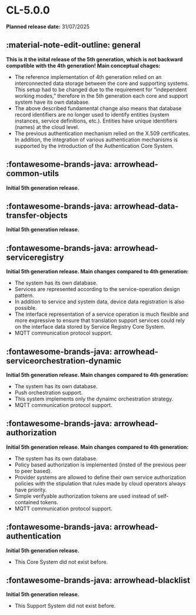# CL-5.0.0

**Planned release date:** 31/07/2025

## :material-note-edit-outline: general

**This is it the inital release of the 5th generation, which is not backward compatible with the 4th generation! Main conceptual chages:**

- The reference implementation of 4th generation relied on an interconnected data storage between the core and supporting systems. This setup had to be changed due to the requirement for “independent working modes,” therefore in the 5th generation each core and support system have its own database.
- The above described fundamental change also means that database record identifiers are no longer used to identify entities (system instances, service definitions, etc.). Entities have unique identifiers (names) at the cloud level.
- The previous authentication mechanism relied on the X.509 certificates. In addition, the integration of various authentication mechanisms is supported by the introduction of the Authentication Core System. 

## :fontawesome-brands-java: arrowhead-common-utils

**Initial 5th generation release.**

## :fontawesome-brands-java: arrowhead-data-transfer-objects

**Initial 5th generation release.**

## :fontawesome-brands-java: arrowhead-serviceregistry

**Initial 5th generation release. Main changes compared to 4th generation:**

- The system has its own database.
- Services are represented according to the service-operation design pattern.
- In addition to service and system data, device data registration is also possible.
- The interface representation of a service operation is much flexible and more expressive to ensure that translation support services could rely on the interface data stored by Service Registry Core System.
- MQTT communication protocol support.

## :fontawesome-brands-java: arrowhead-serviceorchestration-dynamic

**Initial 5th generation release. Main changes compared to 4th generation:**

- The system has its own database.
- Push orchestration support.
- This system implements only the dynaimc orchestration strategy.
- MQTT communication protocol support.

## :fontawesome-brands-java: arrowhead-authorization

**Initial 5th generation release. Main changes compared to 4th generation:**

- The system has its own database.
- Policy based authorization is implemented (insted of the previous peer to peer based).
- Provider systems are allowed to define their own service authorization policies with the stipulation that rules made by cloud operators always have priority.
- Simple verifyable authorization tokens are used instead of self-contained tokens.
- MQTT communication protocol support.

## :fontawesome-brands-java: arrowhead-authentication

**Initial 5th generation release.**

- This Core System did not exist before.

## :fontawesome-brands-java: arrowhead-blacklist

**Initial 5th generation release.**

- This Support System did not exist before.